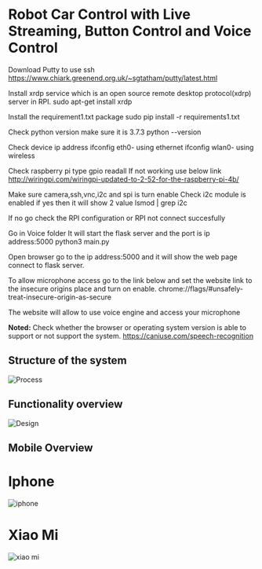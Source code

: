 # Robot Car Control with Live Streaming, Button Control and Voice Control

Download Putty to use ssh
https://www.chiark.greenend.org.uk/~sgtatham/putty/latest.html

Install xrdp service which is an open source remote desktop protocol(xdrp) server in RPI.
sudo apt-get install xrdp


Install the requirement1.txt package
sudo pip install -r requirements1.txt

Check python version make sure it is 3.7.3 
python --version

Check device ip address
ifconfig eth0- using ethernet
ifconfig wlan0- using wireless


Check raspberry pi type
gpio readall
If not working use below link 
http://wiringpi.com/wiringpi-updated-to-2-52-for-the-raspberry-pi-4b/


Make sure camera,ssh,vnc,i2c and spi is turn enable
Check i2c module is enabled if yes then it will show 2 value
lsmod | grep i2c

If no go check the RPI configuration or RPI not connect succesfully

Go in Voice folder
It will start the flask server and the port is ip address:5000
python3 main.py

Open browser go to the ip address:5000 and it will show the web page connect to flask server.

To allow microphone access go to the link below and set the website link to the insecure origins place and turn on enable.
chrome://flags/#unsafely-treat-insecure-origin-as-secure 

The website will allow to use voice engine and access your microphone

**Noted:** Check whether the browser or operating system version is able to support or not support the system.
https://caniuse.com/speech-recognition

## Structure of the system
![Process ](https://user-images.githubusercontent.com/60971135/125146791-ad243880-e11f-11eb-81dc-98247421fb13.png)

## Functionality overview
![Design](https://user-images.githubusercontent.com/60971135/125146807-c4fbbc80-e11f-11eb-8c62-626f2ec3e574.PNG)

## Mobile Overview
# Iphone
![iphone](https://user-images.githubusercontent.com/60971135/125146797-b6150a00-e11f-11eb-859b-746dfa2fc1e6.jpg)

# Xiao Mi
![xiao mi](https://user-images.githubusercontent.com/60971135/125146800-ba412780-e11f-11eb-97c2-6c80e4774090.jpg)
